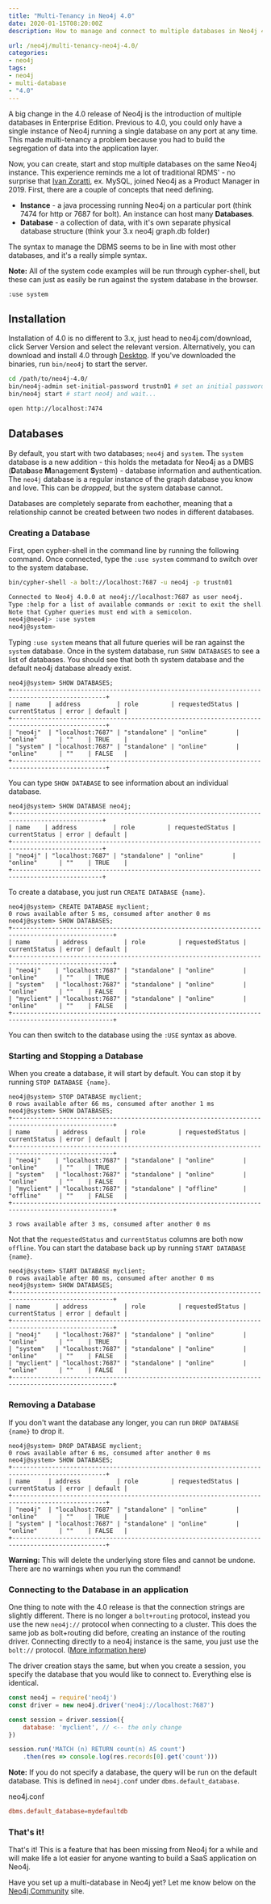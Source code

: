 ```yaml
---
title: "Multi-Tenancy in Neo4j 4.0"
date: 2020-01-15T08:20:00Z
description: How to manage and connect to multiple databases in Neo4j 4.0

url: /neo4j/multi-tenancy-neo4j-4.0/
categories:
- neo4j
tags:
- neo4j
- multi-database
- "4.0"
---
```


A big change in the 4.0 release of Neo4j is the introduction of multiple databases in Enterprise Edition.  Previous to 4.0, you could only have a single instance of Neo4j running a single database on any port at any time.  This made multi-tenancy a problem because you had to build the segregation of data into the application layer.

Now, you can create, start and stop multiple databases on the same Neo4j instance.  This experience reminds me a lot of traditional RDMS' - no surprise that [Ivan Zoratti](https://twitter.com/izoratti), ex. MySQL, joined Neo4j as a Product Manager in 2019.  First, there are a couple of concepts that need defining.

- **Instance** - a java processing running Neo4j on a particular port (think 7474 for http or 7687 for bolt).  An instance can host many **Databases**.
- **Database** - a collection of data, with it's own separate physical database structure (think your 3.x neo4j graph.db folder) 

The syntax to manage the DBMS seems to be in line with most other databases, and it's a really simple syntax.

**Note:** All of the system code examples will be run through cypher-shell, but these can just as easily be run against the system database in the browser.

```
:use system
```

## Installation

Installation of 4.0 is no different to 3.x, just head to neo4j.com/download, click Server Version and select the relevant version.  Alternatively, you can download and install 4.0 through [Desktop](https://neo4j.com/desktop).  If you've downloaded the binaries, run `bin/neo4j` to start the server.

```sh
cd /path/to/neo4j-4.0/
bin/neo4j-admin set-initial-password trustn01 # set an initial password
bin/neo4j start # start neo4j and wait...

open http://localhost:7474
```

## Databases

By default, you start with two databases; `neo4j` and `system`.  The `system` database is a new addition - this holds the metadata for Neo4j as a DMBS (**D**ata**b**ase **M**anagement **S**ystem) - database information and authentication.  The `neo4j` database is a regular instance of the graph database you know and love.  This can be _dropped_, but the system database cannot.

Databases are completely separate from eachother, meaning that a relationship cannot be created between two nodes in different databases.


### Creating a Database

First, open cypher-shell in the command line by running the following command.  Once connected, type the `:use system` command to switch over to the system database.

```sh
bin/cypher-shell -a bolt://localhost:7687 -u neo4j -p trustn01

Connected to Neo4j 4.0.0 at neo4j://localhost:7687 as user neo4j.
Type :help for a list of available commands or :exit to exit the shell.
Note that Cypher queries must end with a semicolon.
neo4j@neo4j> :use system
neo4j@system> 
```

Typing `:use system` means that all future queries will be ran against the `system` database.   Once in the system database, run `SHOW DATABASES` to see a list of databases.  You should see that both th system database and the default neo4j database already exist.

```
neo4j@system> SHOW DATABASES;
+------------------------------------------------------------------------------------------------+
| name     | address          | role         | requestedStatus | currentStatus | error | default |
+------------------------------------------------------------------------------------------------+
| "neo4j"  | "localhost:7687" | "standalone" | "online"        | "online"      | ""    | TRUE    |
| "system" | "localhost:7687" | "standalone" | "online"        | "online"      | ""    | FALSE   |
+------------------------------------------------------------------------------------------------+
```

You can type `SHOW DATABASE` to see information about an individual database.

```
neo4j@system> SHOW DATABASE neo4j;
+-----------------------------------------------------------------------------------------------+
| name    | address          | role         | requestedStatus | currentStatus | error | default |
+-----------------------------------------------------------------------------------------------+
| "neo4j" | "localhost:7687" | "standalone" | "online"        | "online"      | ""    | TRUE    |
+-----------------------------------------------------------------------------------------------+
```

To create a database, you just run `CREATE DATABASE {name}`.

```
neo4j@system> CREATE DATABASE myclient;
0 rows available after 5 ms, consumed after another 0 ms
neo4j@system> SHOW DATABASES;
+--------------------------------------------------------------------------------------------------+
| name       | address          | role         | requestedStatus | currentStatus | error | default |
+--------------------------------------------------------------------------------------------------+
| "neo4j"    | "localhost:7687" | "standalone" | "online"        | "online"      | ""    | TRUE    |
| "system"   | "localhost:7687" | "standalone" | "online"        | "online"      | ""    | FALSE   |
| "myclient" | "localhost:7687" | "standalone" | "online"        | "online"      | ""    | FALSE   |
+--------------------------------------------------------------------------------------------------+
```

You can then switch to the database using the `:USE` syntax as above.

### Starting and Stopping a Database

When you create a database, it will start by default.  You can stop it by running `STOP DATABASE {name}`.

```
neo4j@system> STOP DATABASE myclient;
0 rows available after 66 ms, consumed after another 1 ms
neo4j@system> SHOW DATABASES;
+--------------------------------------------------------------------------------------------------+
| name       | address          | role         | requestedStatus | currentStatus | error | default |
+--------------------------------------------------------------------------------------------------+
| "neo4j"    | "localhost:7687" | "standalone" | "online"        | "online"      | ""    | TRUE    |
| "system"   | "localhost:7687" | "standalone" | "online"        | "online"      | ""    | FALSE   |
| "myclient" | "localhost:7687" | "standalone" | "offline"       | "offline"     | ""    | FALSE   |
+--------------------------------------------------------------------------------------------------+

3 rows available after 3 ms, consumed after another 0 ms
```

Not that the `requestedStatus` and `currentStatus` columns are both now `offline`.  You can start the database back up by running `START DATABASE {name}`.

```
neo4j@system> START DATABASE myclient;
0 rows available after 80 ms, consumed after another 0 ms
neo4j@system> SHOW DATABASES;
+--------------------------------------------------------------------------------------------------+
| name       | address          | role         | requestedStatus | currentStatus | error | default |
+--------------------------------------------------------------------------------------------------+
| "neo4j"    | "localhost:7687" | "standalone" | "online"        | "online"      | ""    | TRUE    |
| "system"   | "localhost:7687" | "standalone" | "online"        | "online"      | ""    | FALSE   |
| "myclient" | "localhost:7687" | "standalone" | "online"        | "online"      | ""    | FALSE   |
+--------------------------------------------------------------------------------------------------+
```

### Removing a Database

If you don't want the database any longer, you can run `DROP DATABASE {name}` to drop it.

```
neo4j@system> DROP DATABASE myclient;
0 rows available after 6 ms, consumed after another 0 ms
neo4j@system> SHOW DATABASES;
+------------------------------------------------------------------------------------------------+
| name     | address          | role         | requestedStatus | currentStatus | error | default |
+------------------------------------------------------------------------------------------------+
| "neo4j"  | "localhost:7687" | "standalone" | "online"        | "online"      | ""    | TRUE    |
| "system" | "localhost:7687" | "standalone" | "online"        | "online"      | ""    | FALSE   |
+------------------------------------------------------------------------------------------------+

```


**Warning:** This will delete the underlying store files and cannot be undone.  There are no warnings when you run the command!


### Connecting to the Database in an application

One thing to note with the 4.0 release is that the connection strings are slightly different.  There is no longer a `bolt+routing` protocol, instead you use the new `neo4j://` protocol when connecting to a cluster.  This does the same job as bolt+routing did before, creating an instance of the routing driver.  Connecting directly to a neo4j instance is the same, you just use the `bolt://` protocol.  ([More information here](https://neo4j.com/docs/driver-manual/4.0-preview/client-applications/#driver-connection-uris))

The driver creation stays the same, but when you create a session, you specify the database that you would like to connect to.  Everything else is identical.


```js
const neo4j = require('neo4j')
const driver = new neo4j.driver('neo4j://localhost:7687')

const session = driver.session({
    database: 'myclient', // <-- the only change
})

session.run('MATCH (n) RETURN count(n) AS count')
    .then(res => console.log(res.records[0].get('count')))
```


**Note:** If you do not specify a database, the query will be run on the default database.  This is defined in `neo4j.conf` under `dbms.default_database`.

<div class="file">neo4j.conf</div>

```conf
dbms.default_database=mydefaultdb
```

### That's it!

That's it!  This is a feature that has been missing from Neo4j for a while and will make life a lot easier for anyone wanting to build a SaaS application on Neo4j.

Have you set up a multi-database in Neo4j yet?  Let me know below on the [Neo4j Community](https://community.neo4j.com/) site.


